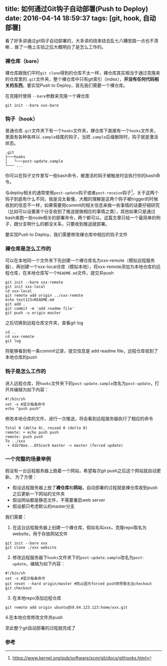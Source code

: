 title: 如何通过Git钩子自动部署(Push to Deploy)
date: 2016-04-14 18:59:37
tags: [git, hook, 自动部署]
---
看了好多讲通过git钩子自动部署的，大多讲的绕来绕去乱七八糟思路一点也不清晰…
做了一晚上实验之后大概明白了是怎么工作的。

### 裸仓库（bare）
裸仓库跟我们平时`git clone`得到的仓库不太一样，裸仓库其实相当于通过克隆来的仓库里的`.git`文件夹，整个裸仓库中只有git索引（index），**并没有任何代码相关的东西**。要实现Push to Deploy，首先我们需要一个裸仓库。

在克隆时使用 `--bare`参数来克隆一个裸仓库
```
git init --bare xxx-bare
```
### 钩子（hook）
普通仓库`.git`文件夹下有一个`hooks`文件夹，裸仓库下直接有一个`hooks`文件夹，里面有各种各样以`.sample`结尾的钩子，当把`.sample`后缀删除时，钩子就是激活状态。
```
.git
├───hooks
│   └───post-update.sample   
└─── ...
```
你可以在钩子文件里写一些bash命令，被激活的钩子被触发时会执行你的bash命令。

与deploy相关的通常使用`post-update`钩子或者`post-receive`钩子[^1]，关于这两个钩子到底有什么不同，我是没太看懂，大概的理解是这两个钩子被trigger的时候收到的信息不一样，如果需要用commit的相关信息来做一些事情的话要仔细研究（比如可以设置某个分支收到了推送就做相应的事情之类），其他如果只是通过bash来跑一些node相关的部署命令，两个都可以。这篇文章只给一个最简单的例子，跟分支啊什么的都没关系，只要收到推送就部署。

要实现Push to Deploy，我们需要修改裸仓库中相应的钩子文件

### 裸仓库是怎么工作的
可以在本地同一个文件夹下先创建一个裸仓库名为xxx-remote（模拟远程服务器），再创建一个xxx-local仓库（模拟本地），将xxx-remote添加为本地仓库的远程仓库，在本地仓库写一个`README.md`文件，提交并push
```
git init --bare xxx-remote
git init xxx-local
cd xxx-local
git remote add origin ../xxx-remote
echo test123>README.md
git add .
git commit -m 'add readme file'
git push -u origin master
```
之后切换到远程仓库文件夹，查看git log
```
cd ..
cd xxx-remote
git log
```
将能够看到有一条commit记录，提交信息是 add readme file，远程仓库收到了本地仓库的push

### 钩子是怎么工作的
进入远程仓库，将`hooks`文件夹下的`post-update.sample`改名为`post-update`，打开并编辑为如下内容：
```
#!/bin/sh
set -x #显示每条命令
echo "push push"
```
修改本地仓库的文件，进行一次推送，将会看到远程服务器执行了相应的命令
```
Total 0 (delta 0), reused 0 (delta 0)
remote: + echo push push
remote: push push
To ../xxx
 + 41b78ee...055cec9 master -> master (forced update)
```

### 一个完整的场景举例
假设有一台远程服务器上跑着一个网站，希望每次git push之后这个网站就自动更新。
为了方便：
- 假设远程服务器上放了**裸仓库**和**网站**，自动部署的过程就是裸仓库收到push之后更新一下网站的文件夹
- 假设网站都是静态文件，不需要重启web server
- 假设都只考虑默认的master分支

我们需要：
1. 在这台远程服务器上创建一个裸仓库，假如名叫xxx。克隆repo取名为website，用于存放网站文件
```
git init --bare xxx
git clone ./xxx website
```
2. 修改远程服务器下`hooks`文件夹下的`post-update.sample`改名为`post-update`，编辑为如下内容：
```
#!/bin/sh
set -x #显示每条命令
git reset --hard origin/master #防止因为forced push而导致无法checkout
git checkout
```
3. 在本地repo添加远程仓库
```
git remote add origin ubuntu@59.64.123.123:home/xxx.git
```
4.在本地仓库修改文件并push

至此整个git自动部署的过程就完成了

### 参考
[1]: https://www.kernel.org/pub/software/scm/git/docs/githooks.html

[^1]: https://www.kernel.org/pub/software/scm/git/docs/githooks.html
